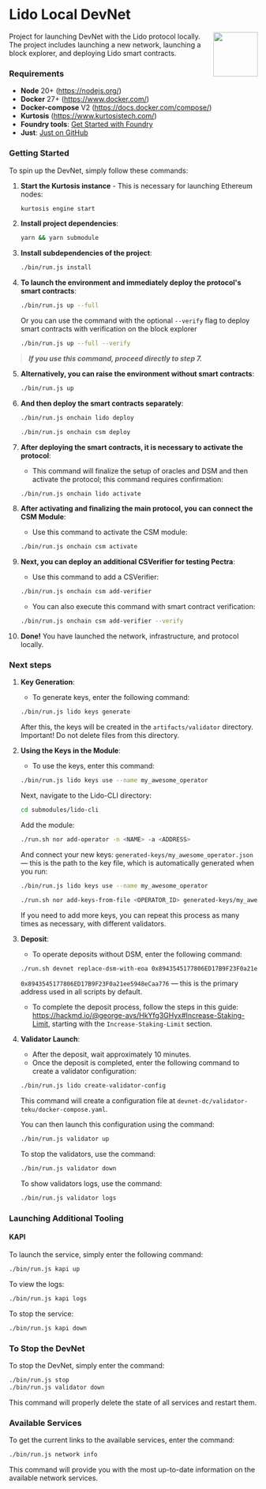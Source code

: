 # Lido Local DevNet

<img src="https://docs.lido.fi/img/logo.svg" height="90px" align="right" width="90px">

Project for launching DevNet with the Lido protocol locally. The project includes launching a new network, launching a block explorer, and deploying Lido smart contracts.

### Requirements

- **Node** 20+ (https://nodejs.org/)
- **Docker** 27+ (https://www.docker.com/)
- **Docker-compose** V2 (https://docs.docker.com/compose/)
- **Kurtosis** (https://www.kurtosistech.com/)
- **Foundry tools**: [Get Started with Foundry](https://book.getfoundry.sh/getting-started/installation)
- **Just**: [Just on GitHub](https://github.com/casey/just)

### Getting Started

To spin up the DevNet, simply follow these commands:

1. **Start the Kurtosis instance** - This is necessary for launching Ethereum nodes:
   ```sh
   kurtosis engine start
   ```

2. **Install project dependencies**:
   ```sh
   yarn && yarn submodule
   ```

3. **Install subdependencies of the project**:
   ```sh
   ./bin/run.js install
   ```

4. **To launch the environment and immediately deploy the protocol's smart contracts**:
   ```sh
   ./bin/run.js up --full
   ```
   Or you can use the command with the optional `--verify` flag to deploy smart contracts with verification on the block explorer
   ```sh
   ./bin/run.js up --full --verify
   ```
> ***If you use this command, proceed directly to step 7.***
5. **Alternatively, you can raise the environment without smart contracts**:
   ```sh
   ./bin/run.js up
   ```

6. **And then deploy the smart contracts separately**:
   ```sh
   ./bin/run.js onchain lido deploy
   ```
    ```sh
   ./bin/run.js onchain csm deploy
   ```

7. **After deploying the smart contracts, it is necessary to activate the protocol**:
   - This command will finalize the setup of oracles and DSM and then activate the protocol; this command requires confirmation:
   ```sh
   ./bin/run.js onchain lido activate
   ```
8. **After activating and finalizing the main protocol, you can connect the CSM Module**:
   - Use this command to activate the CSM module:
   ```sh
   ./bin/run.js onchain csm activate
   ```
9. **Next, you can deploy an additional CSVerifier for testing Pectra**:
   - Use this command to add a CSVerifier:
   ```sh
   ./bin/run.js onchain csm add-verifier
   ```
   - You can also execute this command with smart contract verification:
   ```sh
   ./bin/run.js onchain csm add-verifier --verify
   ```

10. **Done!** You have launched the network, infrastructure, and protocol locally.

### Next steps

1. **Key Generation**:
   - To generate keys, enter the following command:
   ```sh
   ./bin/run.js lido keys generate
   ```
   After this, the keys will be created in the `artifacts/validator` directory.
   Important! Do not delete files from this directory.

2. **Using the Keys in the Module**:
   - To use the keys, enter this command:
   ```sh
   ./bin/run.js lido keys use --name my_awesome_operator
   ```
   Next, navigate to the Lido-CLI directory:
   ```sh
   cd submodules/lido-cli
   ```
   Add the module:
   ```sh
   ./run.sh nor add-operator -n <NAME> -a <ADDRESS>
   ```
   And connect your new keys:
   `generated-keys/my_awesome_operator.json` — this is the path to the key file, which is automatically generated when you run:
   ```sh
   ./bin/run.js lido keys use --name my_awesome_operator
   ```
   ```sh
   ./run.sh nor add-keys-from-file <OPERATOR_ID> generated-keys/my_awesome_operator.json
   ```
   If you need to add more keys, you can repeat this process as many times as necessary, with different validators.

3. **Deposit**:
   - To operate deposits without DSM, enter the following command:
   ```sh
   ./run.sh devnet replace-dsm-with-eoa 0x8943545177806ED17B9F23F0a21ee5948eCaa776
   ```
   `0x8943545177806ED17B9F23F0a21ee5948eCaa776` — this is the primary address used in all scripts by default.
   - To complete the deposit process, follow the steps in this guide: https://hackmd.io/@george-avs/HkYfg3GHyx#Increase-Staking-Limit, starting with the `Increase-Staking-Limit` section.

4. **Validator Launch**:
   - After the deposit, wait approximately 10 minutes.
   - Once the deposit is completed, enter the following command to create a validator configuration:
   ```sh
   ./bin/run.js lido create-validator-config
   ```
   This command will create a configuration file at `devnet-dc/validator-teku/docker-compose.yaml`.
   
   You can then launch this configuration using the command:
   ```sh
   ./bin/run.js validator up
   ```
   To stop the validators, use the command:
   ```sh
   ./bin/run.js validator down
   ```
   To show validators logs, use the command:
   ```sh
   ./bin/run.js validator logs
   ```

### Launching Additional Tooling

#### KAPI
To launch the service, simply enter the following command:
```sh
./bin/run.js kapi up
```
To view the logs:
```sh
./bin/run.js kapi logs
```
To stop the service:
```sh
./bin/run.js kapi down
```
### To Stop the DevNet

To stop the DevNet, simply enter the command:
```sh
./bin/run.js stop
./bin/run.js validator down
```
This command will properly delete the state of all services and restart them.

### Available Services

To get the current links to the available services, enter the command:
```sh
./bin/run.js network info
```
This command will provide you with the most up-to-date information on the available network services.

